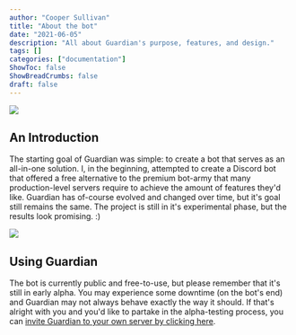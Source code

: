 ```yaml
---
author: "Cooper Sullivan"
title: "About the bot"
date: "2021-06-05"
description: "All about Guardian's purpose, features, and design."
tags: []
categories: ["documentation"]
ShowToc: false
ShowBreadCrumbs: false
draft: false
---
```


![](https://i.imgur.com/IU2KHIm.png#center)

## An Introduction
The starting goal of Guardian was simple: to create a bot that serves as an all-in-one solution.
I, in the beginning, attempted to create a Discord bot that offered a free alternative to the premium bot-army that many production-level servers require to achieve the amount of features they'd like.
Guardian has of-course evolved and changed over time, but it's goal still remains the same. The project is still in it's experimental phase, but the results look promising. :)

![](https://i.imgur.com/WRRruYb.png#center)

## Using Guardian
The bot is currently public and free-to-use, but please remember that it's still in early alpha.
You may experience some downtime (on the bot's end) and Guardian may not always behave exactly the way it should. If that's alright with you and you'd like to partake in the alpha-testing process,
you can [invite Guardian to your own server by clicking here](https://discord.com/api/oauth2/authorize?client_id=885618073904767008&permissions=8&scope=bot%20applications.commands).
